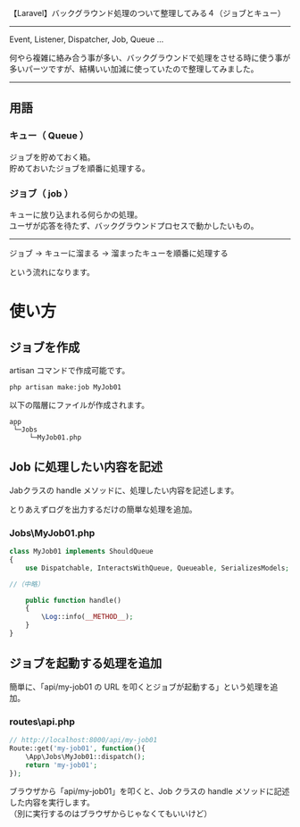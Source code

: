 【Laravel】バックグラウンド処理のついて整理してみる４（ジョブとキュー）
________________________________________________________________________________________________

Event, Listener, Dispatcher, Job, Queue ...  

何やら複雑に絡み合う事が多い、バックグラウンドで処理をさせる時に使う事が多いパーツですが、結構いい加減に使っていたので整理してみました。  

___________________________________________________________________________
## 用語

### キュー（ Queue ）
ジョブを貯めておく箱。  
貯めておいたジョブを順番に処理する。  

### ジョブ（ job ）
キューに放り込まれる何らかの処理。  
ユーザが応答を待たず、バックグラウンドプロセスで動かしたいもの。  

___________________________________________________________________________

ジョブ → キューに溜まる → 溜まったキューを順番に処理する  

という流れになります。　　

# 使い方

## ジョブを作成
artisan コマンドで作成可能です。
```
php artisan make:job MyJob01
```

以下の階層にファイルが作成されます。
```
app
 └─Jobs
     └─MyJob01.php
```

## Job に処理したい内容を記述
Jabクラスの handle メソッドに、処理したい内容を記述します。  

とりあえずログを出力するだけの簡単な処理を追加。  

### Jobs\MyJob01.php
```php
class MyJob01 implements ShouldQueue
{
    use Dispatchable, InteractsWithQueue, Queueable, SerializesModels;

//（中略）

    public function handle()
    {
        \Log::info(__METHOD__);
    }
}
```

## ジョブを起動する処理を追加
簡単に、「api/my-job01 の URL を叩くとジョブが起動する」という処理を追加。

### routes\api.php
```php
// http://localhost:8000/api/my-job01
Route::get('my-job01', function(){
    \App\Jobs\MyJob01::dispatch();
    return 'my-job01';
});
```

ブラウザから「api/my-job01」を叩くと、Job クラスの handle メソッドに記述した内容を実行します。  
（別に実行するのはブラウザからじゃなくてもいいけど）  


